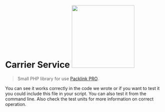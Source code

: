 # Carrier Service <img src="https://cdn.packlink.com/apps/giger/logos/packlink-pro.svg" width="200">

> Small PHP library for use [Packlink PRO](https://pro.packlink.it/).

You can see it works correctly in the code we wrote or if you want to test it you could include this file in your
script. You can also test it from the command line. Also check the test units for more information on correct operation.

